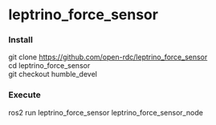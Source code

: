 # leptrino_force_sensor

### Install

git clone https://github.com/open-rdc/leptrino_force_sensor  
cd leptrino_force_sensor  
git checkout humble_devel

### Execute

ros2 run leptrino_force_sensor leptrino_force_sensor_node

